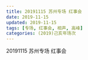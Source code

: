 ```yaml
---
title: 20191115 苏州专场 红事会
date: 2019-11-15
updated: 2019-11-15
tags: [专场, 红事会, 相声, 高峰]
categories: (2019)己亥年场次
---
```

20191115 苏州专场 红事会